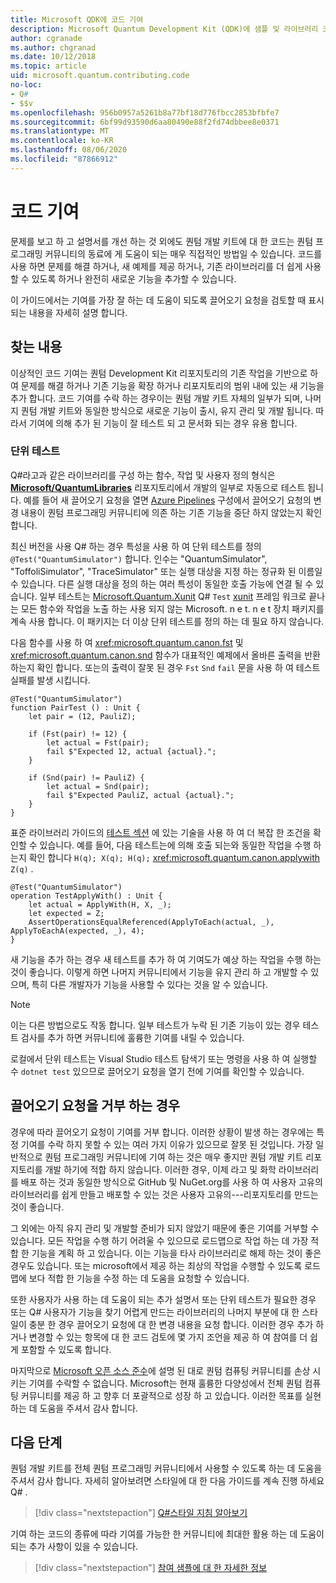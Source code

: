 ```yaml
---
title: Microsoft QDK에 코드 기여
description: Microsoft Quantum Development Kit (QDK)에 샘플 및 라이브러리 코드를 제공 하는 방법에 대해 알아봅니다.
author: cgranade
ms.author: chgranad
ms.date: 10/12/2018
ms.topic: article
uid: microsoft.quantum.contributing.code
no-loc:
- Q#
- $$v
ms.openlocfilehash: 956b0957a5261b8a77bf18d776fbcc2853bfbfe7
ms.sourcegitcommit: 6bf99d93590d6aa80490e88f2fd74dbbee8e0371
ms.translationtype: MT
ms.contentlocale: ko-KR
ms.lasthandoff: 08/06/2020
ms.locfileid: "87866912"
---
```

# <a name="contributing-code"></a>코드 기여

문제를 보고 하 고 설명서를 개선 하는 것 외에도 퀀텀 개발 키트에 대 한 코드는 퀀텀 프로그래밍 커뮤니티의 동료에 게 도움이 되는 매우 직접적인 방법일 수 있습니다.
코드를 사용 하면 문제를 해결 하거나, 새 예제를 제공 하거나, 기존 라이브러리를 더 쉽게 사용할 수 있도록 하거나 완전히 새로운 기능을 추가할 수 있습니다.

이 가이드에서는 기여를 가장 잘 하는 데 도움이 되도록 끌어오기 요청을 검토할 때 표시 되는 내용을 자세히 설명 합니다.

## <a name="what-we-look-for"></a>찾는 내용

이상적인 코드 기여는 퀀텀 Development Kit 리포지토리의 기존 작업을 기반으로 하 여 문제를 해결 하거나 기존 기능을 확장 하거나 리포지토리의 범위 내에 있는 새 기능을 추가 합니다.
코드 기여를 수락 하는 경우이는 퀀텀 개발 키트 자체의 일부가 되며, 나머지 퀀텀 개발 키트와 동일한 방식으로 새로운 기능이 출시, 유지 관리 및 개발 됩니다.
따라서 기여에 의해 추가 된 기능이 잘 테스트 되 고 문서화 되는 경우 유용 합니다.

### <a name="unit-tests"></a>단위 테스트

Q#라고과 같은 라이브러리를 구성 하는 함수, 작업 및 사용자 정의 형식은 [**Microsoft/QuantumLibraries**](https://github.com/Microsoft/QuantumLibraries/) 리포지토리에서 개발의 일부로 자동으로 테스트 됩니다.
예를 들어 새 끌어오기 요청을 열면 [Azure Pipelines](https://azure.microsoft.com/services/devops/pipelines/) 구성에서 끌어오기 요청의 변경 내용이 퀀텀 프로그래밍 커뮤니티에 의존 하는 기존 기능을 중단 하지 않았는지 확인 합니다.

최신 버전을 사용 Q# 하는 경우 특성을 사용 하 여 단위 테스트를 정의 `@Test("QuantumSimulator")` 합니다. 인수는 "QuantumSimulator", "ToffoliSimulator", "TraceSimulator" 또는 실행 대상을 지정 하는 정규화 된 이름일 수 있습니다. 다른 실행 대상을 정의 하는 여러 특성이 동일한 호출 가능에 연결 될 수 있습니다. 일부 테스트는 [Microsoft.Quantum.Xunit](https://www.nuget.org/packages/Microsoft.Quantum.Xunit/) Q# `Test` [xunit](https://xunit.github.io/) 프레임 워크로 끝나는 모든 함수와 작업을 노출 하는 사용 되지 않는 Microsoft. n e t. n e t 장치 패키지를 계속 사용 합니다. 이 패키지는 더 이상 단위 테스트를 정의 하는 데 필요 하지 않습니다. 

다음 함수를 사용 하 여 <xref:microsoft.quantum.canon.fst> 및 <xref:microsoft.quantum.canon.snd> 함수가 대표적인 예제에서 올바른 출력을 반환 하는지 확인 합니다.
또는의 출력이 잘못 된 경우 `Fst` `Snd` `fail` 문을 사용 하 여 테스트 실패를 발생 시킵니다.

```qsharp
@Test("QuantumSimulator")
function PairTest () : Unit {
    let pair = (12, PauliZ);

    if (Fst(pair) != 12) {
        let actual = Fst(pair);
        fail $"Expected 12, actual {actual}.";
    }

    if (Snd(pair) != PauliZ) {
        let actual = Snd(pair);
        fail $"Expected PauliZ, actual {actual}.";
    }
}
```

표준 라이브러리 가이드의 [테스트 섹션](xref:microsoft.quantum.libraries.diagnostics) 에 있는 기술을 사용 하 여 더 복잡 한 조건을 확인할 수 있습니다.
예를 들어, 다음 테스트는에 의해 호출 되는와 동일한 작업을 수행 하는지 확인 합니다 `H(q); X(q); H(q);` <xref:microsoft.quantum.canon.applywith> `Z(q)` .

```Q#
@Test("QuantumSimulator")
operation TestApplyWith() : Unit {
    let actual = ApplyWith(H, X, _);
    let expected = Z;
    AssertOperationsEqualReferenced(ApplyToEach(actual, _), ApplyToEachA(expected, _), 4);
}
```

새 기능을 추가 하는 경우 새 테스트를 추가 하 여 기여도가 예상 하는 작업을 수행 하는 것이 좋습니다.
이렇게 하면 나머지 커뮤니티에서 기능을 유지 관리 하 고 개발할 수 있으며, 특히 다른 개발자가 기능을 사용할 수 있다는 것을 알 수 있습니다.

> [!NOTE]
> 이는 다른 방법으로도 작동 합니다.
> 일부 테스트가 누락 된 기존 기능이 있는 경우 테스트 검사를 추가 하면 커뮤니티에 훌륭한 기여를 내릴 수 있습니다.

로컬에서 단위 테스트는 Visual Studio 테스트 탐색기 또는 명령을 사용 하 여 실행할 수 `dotnet test` 있으므로 끌어오기 요청을 열기 전에 기여를 확인할 수 있습니다.

<!-- TODO:
### Comments and Documentation ###

### Citations and References ### -->


## <a name="when-well-reject-a-pull-request"></a>끌어오기 요청을 거부 하는 경우

경우에 따라 끌어오기 요청이 기여를 거부 합니다.
이러한 상황이 발생 하는 경우에는 특정 기여를 수락 하지 못할 수 있는 여러 가지 이유가 있으므로 잘못 된 것입니다.
가장 일반적으로 퀀텀 프로그래밍 커뮤니티에 기여 하는 것은 매우 좋지만 퀀텀 개발 키트 리포지토리를 개발 하기에 적합 하지 않습니다.
이러한 경우, 이제 라고 및 화학 라이브러리를 배포 하는 것과 동일한 방식으로 GitHub 및 NuGet.org를 사용 하 여 사용자 고유의 라이브러리를 쉽게 만들고 배포할 수 있는 것은 사용자 고유의---리포지토리를 만드는 것이 좋습니다.

그 외에는 아직 유지 관리 및 개발할 준비가 되지 않았기 때문에 좋은 기여를 거부할 수 있습니다.
모든 작업을 수행 하기 어려울 수 있으므로 로드맵으로 작업 하는 데 가장 적합 한 기능을 계획 하 고 있습니다.
이는 기능을 타사 라이브러리로 해제 하는 것이 좋은 경우도 있습니다.
또는 microsoft에서 제공 하는 최상의 작업을 수행할 수 있도록 로드맵에 보다 적합 한 기능을 수정 하는 데 도움을 요청할 수 있습니다.

또한 사용자가 사용 하는 데 도움이 되는 추가 설명서 또는 단위 테스트가 필요한 경우 또는 Q# 사용자가 기능을 찾기 어렵게 만드는 라이브러리의 나머지 부분에 대 한 스타일이 충분 한 경우 끌어오기 요청에 대 한 변경 내용을 요청 합니다.
이러한 경우 추가 하거나 변경할 수 있는 항목에 대 한 코드 검토에 몇 가지 조언을 제공 하 여 참여를 더 쉽게 포함할 수 있도록 합니다.

마지막으로 [Microsoft 오픈 소스 준수](https://opensource.microsoft.com/codeofconduct/)에 설명 된 대로 퀀텀 컴퓨팅 커뮤니티를 손상 시키는 기여를 수락할 수 없습니다.
Microsoft는 현재 훌륭한 다양성에서 전체 퀀텀 컴퓨팅 커뮤니티를 제공 하 고 향후 더 포괄적으로 성장 하 고 있습니다.
이러한 목표를 실현 하는 데 도움을 주셔서 감사 합니다.

## <a name="next-steps"></a>다음 단계

퀀텀 개발 키트를 전체 퀀텀 프로그래밍 커뮤니티에서 사용할 수 있도록 하는 데 도움을 주셔서 감사 합니다.
자세히 알아보려면 스타일에 대 한 다음 가이드를 계속 진행 하세요 Q# .

> [!div class="nextstepaction"]
> [Q#스타일 지침 알아보기](xref:microsoft.quantum.contributing.style)

기여 하는 코드의 종류에 따라 기여를 가능한 한 커뮤니티에 최대한 활용 하는 데 도움이 되는 추가 사항이 있을 수 있습니다.

> [!div class="nextstepaction"]
> [참여 샘플에 대 한 자세한 정보](xref:microsoft.quantum.contributing.samples)
